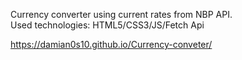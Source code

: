 Currency converter using current rates from NBP API.  
Used technologies: HTML5/CSS3/JS/Fetch Api  
  
https://damian0s10.github.io/Currency-conveter/